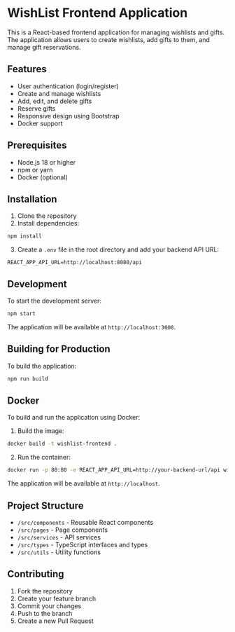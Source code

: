# WishList Frontend Application

This is a React-based frontend application for managing wishlists and gifts. The application allows users to create wishlists, add gifts to them, and manage gift reservations.

## Features

- User authentication (login/register)
- Create and manage wishlists
- Add, edit, and delete gifts
- Reserve gifts
- Responsive design using Bootstrap
- Docker support

## Prerequisites

- Node.js 18 or higher
- npm or yarn
- Docker (optional)

## Installation

1. Clone the repository
2. Install dependencies:
```bash
npm install
```

3. Create a `.env` file in the root directory and add your backend API URL:
```
REACT_APP_API_URL=http://localhost:8080/api
```

## Development

To start the development server:

```bash
npm start
```

The application will be available at `http://localhost:3000`.

## Building for Production

To build the application:

```bash
npm run build
```

## Docker

To build and run the application using Docker:

1. Build the image:
```bash
docker build -t wishlist-frontend .
```

2. Run the container:
```bash
docker run -p 80:80 -e REACT_APP_API_URL=http://your-backend-url/api wishlist-frontend
```

The application will be available at `http://localhost`.

## Project Structure

- `/src/components` - Reusable React components
- `/src/pages` - Page components
- `/src/services` - API services
- `/src/types` - TypeScript interfaces and types
- `/src/utils` - Utility functions

## Contributing

1. Fork the repository
2. Create your feature branch
3. Commit your changes
4. Push to the branch
5. Create a new Pull Request
